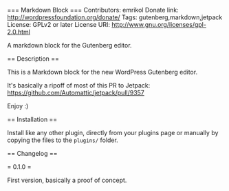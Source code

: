 === Markdown Block ===
Contributors: emrikol
Donate link: http://wordpressfoundation.org/donate/
Tags: gutenberg,markdown,jetpack
License: GPLv2 or later
License URI: http://www.gnu.org/licenses/gpl-2.0.html

A markdown block for the Gutenberg editor.

== Description ==

This is a Markdown block for the new WordPress Gutenberg editor.

It\'s basically a ripoff of most of this PR to Jetpack: https://github.com/Automattic/jetpack/pull/9357

Enjoy :)

== Installation ==

Install like any other plugin, directly from your plugins page or manually by copying the files to the `plugins/` folder.

== Changelog ==

= 0.1.0 =

First version, basically a proof of concept.
